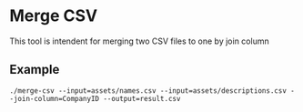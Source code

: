 # Merge CSV
This tool is intendent for merging two CSV files to one by join column
## Example
`./merge-csv --input=assets/names.csv --input=assets/descriptions.csv --join-column=CompanyID --output=result.csv`
